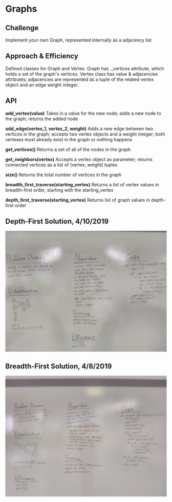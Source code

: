 # Graphs

## Challenge
Implement your own Graph, represented internally as a adjacency list

## Approach & Efficiency
Defined classes for Graph and Vertex. Graph has ._vertices attribute, which holds a set of the graph's vertices. Vertex class has value & adjacencies attributes; adjacencies are represented as a tuple of the related vertex object and an edge weight integer.

## API
**add_vertex(value)**
Takes in a value for the new node; adds a new node to the graph; returns the added node

**add_edge(vertex_1, vertex_2, weight)**
Adds a new edge between two vertices in the graph; accepts two vertex objects and a weight integer; both vertexes must already exist in the graph or nothing happens

**get_vertices()**
Returns a set of all of the nodes in the graph

**get_neighbors(vertex)**
Accepts a vertex object as parameter; returns connected vertices as a list of (vertex, weight) tuples

**size()**
Returns the total number of vertices in the graph

**breadth_first_traverse(starting_vertex)**
Returns a list of vertex values in breadth-first order, starting with the starting_vertex

**depth_first_traverse(starting_vertex)**
Returns list of graph values in depth-first order

## Depth-First Solution, 4/10/2019
![whiteboard](assets/milo-cc38.jpg)

## Breadth-First Solution, 4/8/2019
![whiteboard](assets/milo-cc36.jpg)